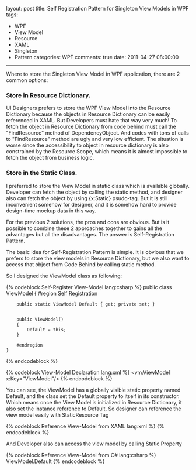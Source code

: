 layout: post
title: Self Registration Pattern for Singleton View Models in WPF
tags:
  - WPF
  - View Model
  - Resource
  - XAML
  - Singleton
  - Pattern
categories: WPF
comments: true
date: 2011-04-27 08:00:00
---
Where to store the Singleton View Model in WPF application, there are 2 common options:

### Store in Resource Dictionary.  
UI Designers prefers to store the WPF View Model into the Resource Dictionary because the objects in Resource Dictionary can be easily referenced in XAML. 
But Developers must hate that way very much! 
To fetch the object in Resource Dictionary from code behind must call the "FindResource" method of DependencyObject.  And codes with tons of calls to "FindResource" method are ugly and very low efficient. The situation is worse since the accessibility to object in resource dictionary  is also constrained by the Resource Scope, which means it is almost impossible to fetch the object from business logic. 

### Store in the Static Class.  
I preferred to store the View Model in static class which is available globally. Developer can fetch the object by calling the static method, and designer also can fetch the object by using {x:Static} psudo-tag.
But it is still inconvenient somehow for designer, and it is somehow hard to provide design-time mockup data in this way.

For the previous 2 solutions, the pros and cons are obvious. But is it possible to combine these 2 approaches together to gains all the advantages but all the disadvantages. 
The answer is Self-Registration Pattern.

The basic idea for Self-Registration Pattern is simple. It is obvious that we prefers to store the view models in Resource Dictionary, but we also want to access that object from Code Behind by calling static method.

So I designed the ViewModel class as following:

{% codeblock Self-Register View-Model lang:csharp %}
    public class ViewModel
    {
        #region Self Registration
 
        public static ViewModel Default { get; private set; }


        public ViewModel()
        {
            Default = this;
        }
 
        #endregion
    }
{% endcodeblock %}

{% codeblock View-Model Declaration  lang:xml %}
	<vm:ViewModel x:Key="ViewModel"/>
{% endcodeblock %}

You can see, the ViewModel has a globally visible static property named Default, and the class set the Default property to itself in its constructor.
Which means once the View Model is initialized in Resource Dictionary, it also set the instance reference to Default,
So designer can reference the view model easily with StaticResource Tag

{% codeblock Reference View-Model from XAML lang:xml %}
    <Control Property="{StaticResource ViewModel}"/>
{% endcodeblock %}

And Developer also can access the view model by calling Static Property

{% codeblock Reference View-Model from C# lang:csharp %}
     ViewModel.Default
{% endcodeblock %}
